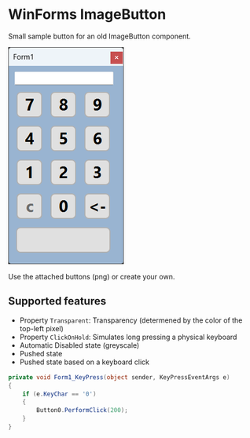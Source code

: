 # WinForms ImageButton

Small sample button for an old ImageButton component.

![demo](demo.png)

Use the attached buttons (png) or create your own.

## Supported features

* Property `Transparent`: Transparency (determened by the color of the top-left pixel)
* Property `ClickOnHold`: Simulates long pressing a physical keyboard
* Automatic Disabled state (greyscale)
* Pushed state
* Pushed state based on a keyboard click

```csharp
private void Form1_KeyPress(object sender, KeyPressEventArgs e)
{
    if (e.KeyChar == '0')
    {
        Button0.PerformClick(200);
    }
}
```

